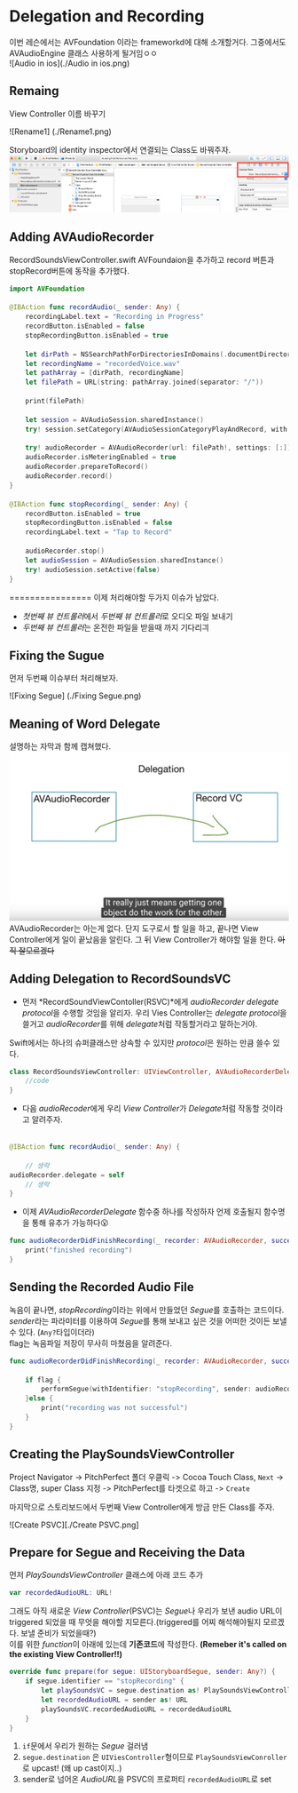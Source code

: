 # Delegation and Recording

이번 레슨에서는 AVFoundation 이라는 frameworkd에 대해 소개할거다. 그중에서도 AVAudioEngine 클래스 사용하게 될거임ㅇㅇ  
![Audio in ios](./Audio in ios.png)


## Remaing

View Controller 이름 바꾸기

![Rename1] (./Rename1.png)

Storyboard의 identity inspector에서 연결되는 Class도 바꿔주자.
![Rename2](./Rename2.png)



## Adding AVAudioRecorder
RecordSoundsViewController.swift AVFoundaion을 추가하고 record 버튼과 stopRecord버튼에 동작을 추가했다.
```swift
import AVFoundation

@IBAction func recordAudio(_ sender: Any) {
    recordingLabel.text = "Recording in Progress"
    recordButton.isEnabled = false
    stopRecordingButton.isEnabled = true

    let dirPath = NSSearchPathForDirectoriesInDomains(.documentDirectory,.userDomainMask, true)[0] as String
    let recordingName = "recordedVoice.wav"
    let pathArray = [dirPath, recordingName]
    let filePath = URL(string: pathArray.joined(separator: "/"))

    print(filePath)

    let session = AVAudioSession.sharedInstance()
    try! session.setCategory(AVAudioSessionCategoryPlayAndRecord, with: AVAudioSessionCategoryOptions.defaultToSpeaker)

    try! audioRecorder = AVAudioRecorder(url: filePath!, settings: [:])
    audioRecorder.isMeteringEnabled = true
    audioRecorder.prepareToRecord()
    audioRecorder.record()
}

@IBAction func stopRecording(_ sender: Any) {
    recordButton.isEnabled = true
    stopRecordingButton.isEnabled = false
    recordingLabel.text = "Tap to Record"

    audioRecorder.stop()
    let audioSession = AVAudioSession.sharedInstance()
    try! audioSession.setActive(false)
}


```


================
이제 처리해야할 두가지 이슈가 남았다.
- *첫번째 뷰 컨트롤러*에서 *두번째 뷰 컨트롤러*로 오디오 파일 보내기
- *두번째 뷰 컨트롤러*는 온전한 파일을 받을때 까지 기다리긔

## Fixing the Sugue
먼저 두번째 이슈부터 처리해보자.

![Fixing Segue] (./Fixing Segue.png)


## Meaning of Word Delegate

설명하는 자막과 함께 캡쳐했다.
![Delegation](./Delegation.png)
AVAudioRecorder는 아는게 없다. 단지 도구로서 할 일을 하고, 끝나면 View Controller에게 일이 끝났음을 알린다. 그 뒤 View Controller가 해야할 일을 한다. ~~아직 잘모르겠다~~


## Adding Delegation to RecordSoundsVC

- 먼저 *RecordSoundViewContoller(RSVC)*에게 *audioRecorder delegate protocol*을 수행할 것임을 알리자.
우리 Vies Controller는 *delegate protocol*을 쓸거고 *audioRecorder*를 위해 *delegate*처럼 작동할거라고 말하는거야.


Swift에서는 하나의 슈퍼클래스만 상속할 수 있지만 *protocol*은 원하는 만큼 쓸수 있다.
```swift
class RecordSoundsViewController: UIViewController, AVAudioRecorderDelegate {
    //code
}
```

- 다음 *audioRecoder*에게 우리 *View Controller*가 *Delegate*처럼 작동할 것이라고 알려주자.

```swift

@IBAction func recordAudio(_ sender: Any) {

    // 생략
audioRecorder.delegate = self
    // 생략
}

```
- 이제 *AVAudioRecorderDelegate* 함수중 하나를 작성하자
 언제 호출될지 함수명을 통해 유추가 가능하다😮 
```swift
func audioRecorderDidFinishRecording(_ recorder: AVAudioRecorder, successfully flag: Bool) {
    print("finished recording")
}
```


## Sending the Recorded Audio File

녹음이 끝나면, *stopRecording*이라는 위에서 만들었던 *Segue*를 호출하는 코드이다. *sender*라는 파라미터를 이용하여 *Segue*를 통해 보내고 싶은 것을 어떠한 것이든 보낼 수 있다. (`Any?`타입이더라)   
flag는 녹음파일 저장이 무사히 마쳤음을 알려준다.
```swift
func audioRecorderDidFinishRecording(_ recorder: AVAudioRecorder, successfully flag: Bool) {

    if flag {
        performSegue(withIdentifier: "stopRecording", sender: audioRecorder.url)
    }else {
        print("recording was not successful")
    }
}
```

## Creating the PlaySoundsViewController

 Project Navigator -> PitchPerfect 폴더 우클릭 -> Cocoa Touch Class, `Next` -> Class명, super Class 지정 -> PitchPerfect를 타겟으로 하고 -> `Create`

마지막으로 스토리보드에서 두번째 View Controller에게 방금 만든 Class를 주자.

![Create PSVC][./Create PSVC.png]


## Prepare for Segue and Receiving the Data

 먼저 *PlaySoundsViewController* 클래스에 아래 코드 추가 
```swift
var recordedAudioURL: URL!
```

그래도 아직 새로운 *View Controller*(PSVC)는 *Segue*나 우리가 보낸 audio URL이 triggered 되었을 때 무엇을 해야할 지모른다.(triggered를 어찌 해석해야될지 모르겠다. 보낼 준비가 되었을때?)   
이를 위한 *function*이 아래에 있는데 **기존코드**에 작성한다. **(Remeber it's called on the existing View Controller!!)**


```swift
override func prepare(for segue: UIStoryboardSegue, sender: Any?) {
    if segue.identifier == "stopRecording" {
        let playSoundsVC = segue.destination as! PlaySoundsViewController
        let recordedAudioURL = sender as! URL
        playSoundsVC.recordedAudioURL = recordedAudioURL
    }
}
```
1. `if`문에서 우리가 원하는 *Segue* 걸러냄
1. `segue.destination` 은 `UIViesController`형이므로 `PlaySoundsViewConroller` 로 upcast! (왜 up cast이지..)
1. sender로 넘어온 *AudioURL*을 PSVC의 프로퍼티 `recordedAudioURL`로 set












